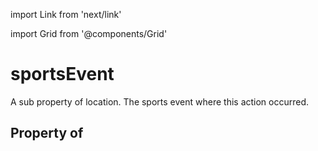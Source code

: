 import Link from 'next/link'
  
import Grid from '@components/Grid'

# sportsEvent

A sub property of location. The sports event where this action occurred.

## Property of



